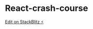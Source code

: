 # React-crash-course

[Edit on StackBlitz ⚡️](https://stackblitz.com/edit/stackblitz-starters-ujnkax)